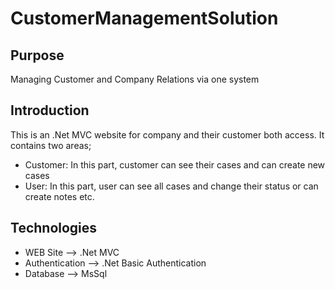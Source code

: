 # CustomerManagementSolution

## Purpose
Managing Customer and Company Relations via one system

## Introduction

This is an .Net MVC website for company and their customer both access. It contains two areas;

<ul>
   <li>Customer: In this part, customer can see their cases and can create new cases</li>
   <li>User: In this part, user can see all cases and change their status or can create notes etc.</li>
</ul>

## Technologies
- WEB Site --> .Net MVC
- Authentication  --> .Net Basic Authentication
- Database --> MsSql
